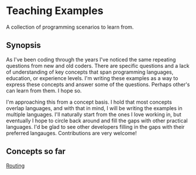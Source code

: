 Teaching Examples
=================

A collection of programming scenarios to learn from.

Synopsis
-------

As I've been coding through the years I've noticed the same repeating questions from new and old coders. There are specific questions and a lack of understanding of key concepts that span programming languages, education, or experience levels. I'm writing these examples as a way to express these concepts and answer some of the questions. Perhaps other's can learn from them. I hope so.

I'm approaching this from a concept basis. I hold that most concepts overlap languages, and with that in mind, I will be writing the examples in multiple languages. I'll naturally start from the ones I love working in, but eventually I hope to circle back around and fill the gaps with other practical languages. I'd be glad to see other developers filling in the gaps with their preferred langauges. Contributions are very welcome!

Concepts so far
---------------

[Routing](https://github.com/m3talsmith/teaching-examples/tree/master/routing)
